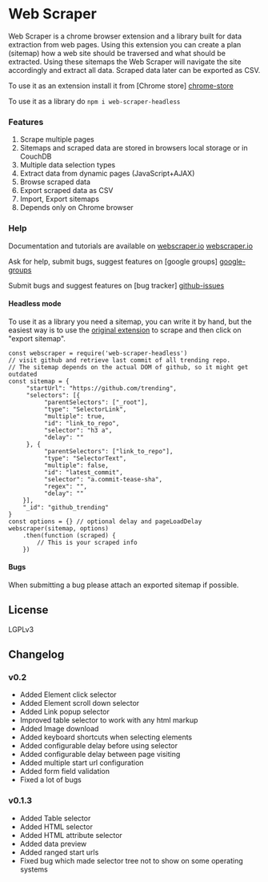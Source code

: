 # Web Scraper
Web Scraper is a chrome browser extension and a library built for data extraction from web 
pages. Using this extension you can create a plan (sitemap) how a web site 
should be traversed and what should be extracted. Using these sitemaps the 
Web Scraper will navigate the site accordingly and extract all data. Scraped 
data later can be exported as CSV.

To use it as an extension install it from [Chrome store] [chrome-store]

To use it as a library do `npm i web-scraper-headless`

### Features

 1. Scrape multiple pages
 2. Sitemaps and scraped data are stored in browsers local storage or in CouchDB
 3. Multiple data selection types
 4. Extract data from dynamic pages (JavaScript+AJAX)
 5. Browse scraped data
 6. Export scraped data as CSV
 7. Import, Export sitemaps
 8. Depends only on Chrome browser

### Help

 Documentation and tutorials are available on [webscraper.io] [webscraper.io]
 
 Ask for help, submit bugs, suggest features on [google groups] [google-groups]
 
 Submit bugs and suggest features on [bug tracker] [github-issues]
 
#### Headless mode
To use it as a library you need a sitemap, you can write it by hand, but the easiest way is to use the [original extension][extension] to scrape and then click on "export sitemap".

    const webscraper = require('web-scraper-headless')
    // visit github and retrieve last commit of all trending repo. 
    // The sitemap depends on the actual DOM of github, so it might get outdated
    const sitemap = {
	     "startUrl": "https://github.com/trending",
	     "selectors": [{
		      "parentSelectors": ["_root"],
		      "type": "SelectorLink",
		      "multiple": true,
		      "id": "link_to_repo",
		      "selector": "h3 a",
		      "delay": ""
	     }, {
		      "parentSelectors": ["link_to_repo"],
		      "type": "SelectorText",
		      "multiple": false,
		      "id": "latest_commit",
		      "selector": "a.commit-tease-sha",
		      "regex": "",
		      "delay": ""
	    }],
	    "_id": "github_trending"
    }
    const options = {} // optional delay and pageLoadDelay
    webscraper(sitemap, options)
        .then(function (scraped) {
            // This is your scraped info
        })

#### Bugs
When submitting a bug please attach an exported sitemap if possible.

## License
LGPLv3

## Changelog

### v0.2
 * Added Element click selector
 * Added Element scroll down selector
 * Added Link popup selector
 * Improved table selector to work with any html markup
 * Added Image download
 * Added keyboard shortcuts when selecting elements
 * Added configurable delay before using selector
 * Added configurable delay between page visiting
 * Added multiple start url configuration
 * Added form field validation
 * Fixed a lot of bugs

### v0.1.3
 * Added Table selector
 * Added HTML selector
 * Added HTML attribute selector
 * Added data preview
 * Added ranged start urls
 * Fixed bug which made selector tree not to show on some operating systems

 [chrome-store]: https://chrome.google.com/webstore/detail/web-scraper/jnhgnonknehpejjnehehllkliplmbmhn
 [webscraper.io]: http://webscraper.io/
 [google-groups]: https://groups.google.com/forum/#!forum/web-scraper
 [github-issues]: https://github.com/martinsbalodis/web-scraper-chrome-extension/issues
 [extension]: https://chrome.google.com/webstore/detail/web-scraper/jnhgnonknehpejjnehehllkliplmbmhn
